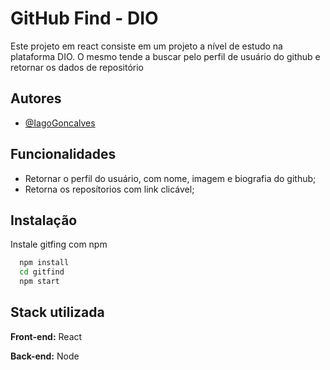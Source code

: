 # GitHub Find - DIO

Este projeto em react consiste em um projeto a nível de estudo na plataforma DIO. O mesmo tende a buscar pelo perfil de usuário do github e retornar os dados de repositório
## Autores

- [@IagoGoncalves](https://www.github.com/IagoGoncalves)


## Funcionalidades

- Retornar o perfil do usuário, com nome, imagem e biografia do github;
- Retorna os reposítorios com link clicável;


## Instalação

Instale gitfing com npm

```bash
  npm install
  cd gitfind
  npm start
```
    
## Stack utilizada

**Front-end:** React

**Back-end:** Node

